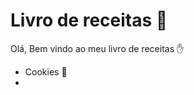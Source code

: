 # Livro de receitas :shallow_pan_of_food:

Olá, Bem vindo ao meu livro de receitas :hand:

- Cookies :cookie:
- 
